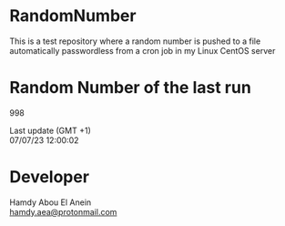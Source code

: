 # RandomNumber    
This is a test repository where a random number is pushed to a file automatically passwordless from a cron job in my Linux CentOS server    
# Random Number of the last run   
998
      
Last update (GMT +1)    
07/07/23 12:00:02
# Developer    
Hamdy Abou El Anein   
hamdy.aea@protonmail.com

